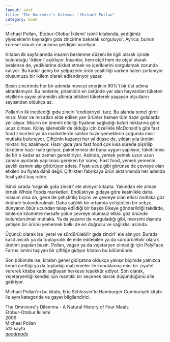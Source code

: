 ```yaml
---
layout: post
title: "The Omnivore's Dilemma | Michael Pollan"
category: book
---
```


Michael Pollan, 'Etobur-Otobur İkilemi' isimli kitabında, yediğimiz yiyeceklerin kaynağını gıda zincirine bakarak sorguluyor. Ayrıca, bunun küresel olarak ne anlama geldiğini inceliyor.

Kitabın ilk sayfalarında insanın beslenme düzeni ile ilgili olarak içinde bulunduğu 'ikilemi' açıklıyor. İnsanlar, hem etçil hem de otçul olarak beslense de, yediklerine dikkat etmek ve içeriklerini sorgulamak zorunda kalıyor. Bu kadar geniş bir yelpazede ürün çeşitliliği varken halen zorlanıyor oluşumuzu bir ikilem olarak adlandırıyor yazar.

Besin zincirinde her bir adımda mevcut enerjinin 90%'i bir üst adıma aktarılamıyor. Bu nedenle, piramidin en üstünde yer alan hayvanları tüketen etçillerin sayısı piramidin altında bitkileri tüketerek yaşayan otçulların sayısından oldukça az.

Pollan'ın ilk incelediği gıda zinciri 'endüstriyel' tarz. Bu alanda temel girdi mısır. Mısır ve mısırdan elde edilen yan ürünler hemen tüm hazır gıdalarda yer alıyor. Mısırın en önemli niteliği fiyatının sağladığı kalori miktarına göre ucuz olması. Kolay işlenebilir de olduğu için özellikle McDonald's gibi fast food zincirleri ya da marketlerde satılan hazır yemeklerin çoğunda mısır mutlaka bulunuyor. Çiftçinin kazancı her yıl düşse de, yıldan yıla üretim miktarı hiç azalmıyor. Hazır gıda yani fast food çok kısa sürede pişirilip tüketime hazır hale geliyor, paketlemesi de buna uygun yapılıyor, tüketilmesi de bir o kadar az zaman gerektiriyor. Aslında, yemek yemek uzun uzun zaman ayrılarak yapılması gereken bir süreç. Fast food, yemek yemenin zevkli kısmını alıp götürüyor adeta. Fiyatı ucuz gibi görünse de çevreye olan etkileri bu fiyata dahil değil. Çiftlikten fabrikaya ürün aktarımında her adımda fosil yakıt baş rolde.

İkinci sırada 'organik gıda zinciri' ele alınıyor kitapta. Yakından ele alınan örnek Whole Foods marketleri. Endüstriyel gıdaya göre kesinlikle daha masum olsa da, gene de yetiştiriliş biçimi ve çevreye olan etkisi mutlaka göz önünde bulundurulmalı. Daha sağlıklı bir ortamda yetiştirilen bir sebze, dünyanın öbür ucundan talep edildiği bir başka ülkeye gönderildiği takdirde, binlerce kilometre mesafe yolun çevreye olumsuz etkisi göz önünde bulundurulmalı mutlaka. Ya da yazarın da vurguladığı gibi, mevsimi dışında yetişen bir ürünü yememek belki de en doğrusu ve sağlıklısı aslında.

Üçüncü olarak ise 'yerel ve sürdürülebilir gıda zinciri' ele alınıyor. Burada kasıt avcılık ya da toplayıcılık ile elde edilebilen ya da sürdürülebilir olarak üretimi yapılan besin. Pollan, vegan ya da vejetaryen olmadığı için PolyFace Farms ismini taşıyan bir çiftliğe gidiyor kitabın bu bölümünde.

Son bölümde ise, kitabın genel gidişatına oldukça yakışır biçimde yalnızca kendi ürettiği ya da topladığı malzemeler ile konuklarına mini bir ziyafet vererek kitaba katkı sağlayan herkese teşekkür ediyor. Son olarak, vejetaryenliği kendisi için mantıklı bir seçenek olarak düşündüğünü dile getiriyor.

Michael Pollan'ın bu kitabı, Eric Schlosser'in Hamburger Cumhuriyeti kitabı ile aynı kategoride ve gayet bilgilendirici.

The Omnivore's Dilemma - A Natural History of Four Meals
<br />Etobur-Otobur İkilemi
<br />2009
<br />Michael Pollan
<br />512 sayfa
<br />_[goodreads](https://www.goodreads.com/book/show/3109.The_Omnivore_s_Dilemma)_

